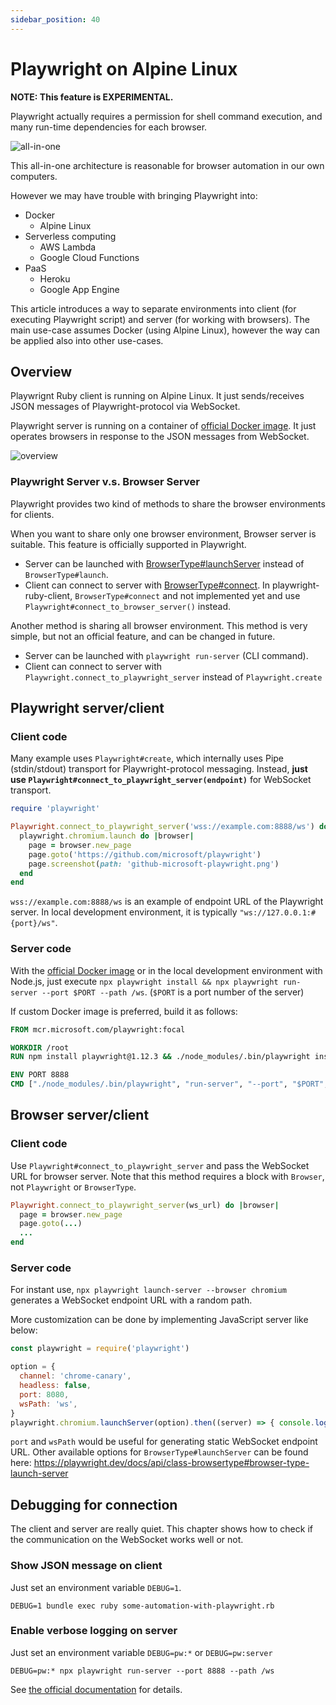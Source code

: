 ```yaml
---
sidebar_position: 40
---
```


# Playwright on Alpine Linux

**NOTE: This feature is EXPERIMENTAL.**

Playwright actually requires a permission for shell command execution, and many run-time dependencies for each browser.

![all-in-one](https://user-images.githubusercontent.com/11763113/124934388-9c9c9100-e03f-11eb-8f13-324afac3be2a.png)

This all-in-one architecture is reasonable for browser automation in our own computers.

However we may have trouble with bringing Playwright into:

* Docker
  * Alpine Linux
* Serverless computing
  * AWS Lambda
  * Google Cloud Functions
* PaaS
  * Heroku
  * Google App Engine

This article introduces a way to separate environments into client (for executing Playwright script) and server (for working with browsers). The main use-case assumes Docker (using Alpine Linux), however the way can be applied also into other use-cases.

## Overview

Playwrignt Ruby client is running on Alpine Linux. It just sends/receives JSON messages of Playwright-protocol via WebSocket.

Playwright server is running on a container of [official Docker image](https://hub.docker.com/_/microsoft-playwright). It just operates browsers in response to the JSON messages from WebSocket.

![overview](https://user-images.githubusercontent.com/11763113/124934448-ad4d0700-e03f-11eb-942e-b9f3282bb703.png)

### Playwright Server v.s. Browser Server

Playwright provides two kind of methods to share the browser environments for clients.

When you want to share only one browser environment, Browser server is suitable. This feature is officially supported in Playwright.

* Server can be launched with [BrowserType#launchServer](https://playwright.dev/docs/api/class-browsertype#browser-type-launch-server) instead of `BrowserType#launch`.
* Client can connect to server with [BrowserType#connect](https://playwright.dev/docs/api/class-browsertype#browser-type-connect). In playwright-ruby-client, `BrowserType#connect` and not implemented yet and use `Playwright#connect_to_browser_server()` instead.

Another method is sharing all browser environment. This method is very simple, but not an official feature, and can be changed in future.

* Server can be launched with `playwright run-server` (CLI command).
* Client can connect to server with `Playwright.connect_to_playwright_server` instead of `Playwright.create`

## Playwright server/client

### Client code

Many example uses `Playwright#create`, which internally uses Pipe (stdin/stdout) transport for Playwright-protocol messaging. Instead, **just use `Playwright#connect_to_playwright_server(endpoint)`** for WebSocket transport.

```ruby {3}
require 'playwright'

Playwright.connect_to_playwright_server('wss://example.com:8888/ws') do |playwright|
  playwright.chromium.launch do |browser|
    page = browser.new_page
    page.goto('https://github.com/microsoft/playwright')
    page.screenshot(path: 'github-microsoft-playwright.png')
  end
end
```

`wss://example.com:8888/ws` is an example of endpoint URL of the Playwright server. In local development environment, it is typically `"ws://127.0.0.1:#{port}/ws"`.

### Server code

With the [official Docker image](https://hub.docker.com/_/microsoft-playwright) or in the local development environment with Node.js, just execute `npx playwright install && npx playwright run-server --port $PORT --path /ws`. (`$PORT` is a port number of the server)

If custom Docker image is preferred, build it as follows:

```Dockerfile
FROM mcr.microsoft.com/playwright:focal

WORKDIR /root
RUN npm install playwright@1.12.3 && ./node_modules/.bin/playwright install

ENV PORT 8888
CMD ["./node_modules/.bin/playwright", "run-server", "--port", "$PORT", "--path", "/ws"]
```

## Browser server/client

### Client code

Use `Playwright#connect_to_playwright_server` and pass the WebSocket URL for browser server.
Note that this method requires a block with `Browser`, not `Playwright` or `BrowserType`.

```ruby
Playwright.connect_to_playwright_server(ws_url) do |browser|
  page = browser.new_page
  page.goto(...)
  ...
end
```

### Server code

For instant use, `npx playwright launch-server --browser chromium` generates a WebSocket endpoint URL with a random path.

More customization can be done by implementing JavaScript server like below:

```js
const playwright = require('playwright')

option = {
  channel: 'chrome-canary',
  headless: false,
  port: 8080,
  wsPath: 'ws',
}
playwright.chromium.launchServer(option).then((server) => { console.log(server.wsEndpoint()) })
```

`port` and `wsPath` would be useful for generating static WebSocket endpoint URL.
Other available options for `BrowserType#launchServer` can be found here:
https://playwright.dev/docs/api/class-browsertype#browser-type-launch-server

## Debugging for connection

The client and server are really quiet. This chapter shows how to check if the communication on the WebSocket works well or not.

### Show JSON message on client

Just set an environment variable `DEBUG=1`.

```
DEBUG=1 bundle exec ruby some-automation-with-playwright.rb
```


### Enable verbose logging on server

Just set an environment variable `DEBUG=pw:*` or `DEBUG=pw:server`

```
DEBUG=pw:* npx playwright run-server --port 8888 --path /ws
```

See [the official documentation](https://playwright.dev/docs/debug/#verbose-api-logs) for details.
